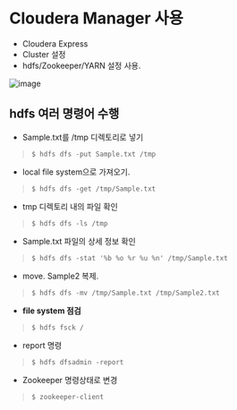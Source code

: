 # Cloudera Manager 사용

- Cloudera Express
- Cluster 설정
- hdfs/Zookeeper/YARN 설정 사용.

![image](https://user-images.githubusercontent.com/43158502/127442093-f847d033-86d4-4e50-9bbd-5de6c0c43596.png)

## hdfs 여러 명령어 수행

- Sample.txt를 /tmp 디렉토리로 넣기

> `$ hdfs dfs -put Sample.txt /tmp`

- local file system으로 가져오기.

> `$ hdfs dfs -get /tmp/Sample.txt`

- tmp 디렉토리 내의 파일 확인

> `$ hdfs dfs -ls /tmp`

- Sample.txt 파일의 상세 정보 확인

> `$ hdfs dfs -stat '%b %o %r %u %n' /tmp/Sample.txt`

- move. Sample2 복제.

> `$ hdfs dfs -mv /tmp/Sample.txt /tmp/Sample2.txt`

- **file system 점검**

> `$ hdfs fsck /`

- report 명령

> `$ hdfs dfsadmin -report`

- Zookeeper 명령상태로 변경

> `$ zookeeper-client`
